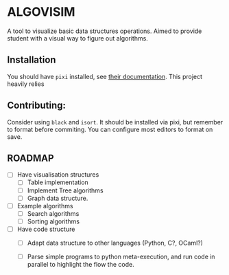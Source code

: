 # ALGOVISIM
A tool to visualize basic data structures operations.
Aimed to provide student with a visual way to figure out algorithms.


## Installation
You should have `pixi` installed, see [their documentation](https://pixi.sh/dev/).
This project heavily relies 


## Contributing:
Consider using `black` and `isort`. It should be installed via pixi, but remember to format before commiting. You can configure most editors to format on save.


## ROADMAP
- [ ] Have visualisation structures
    - [ ] Table implementation
    - [ ] Implement Tree algorithms
    - [ ] Graph data structure.
- [ ] Example algorithms
    - [ ] Search algorithms
    - [ ] Sorting algorithms
- [ ] Have code structure
    - [ ] Adapt data structure to other languages (Python, C?, OCaml?)
    - [ ] Parse simple programs to python meta-execution, and run code in parallel to highlight the flow the code.
 